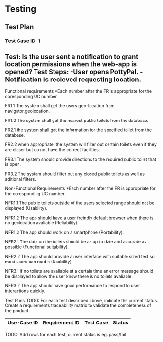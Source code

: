 # Testing

## Test Plan

### Test Case ID: 1

Test: Is the user sent a notification to grant location permissions when the web-app is opened?
Test Steps:
-User opens PottyPal.
-Notification is recieved requesting location.
-








Functional requirements
*Each number after the FR is appropriate for the coresponding UC number.

FR1.1 The system shall get the users geo-location from navigator.geolocation.

FR1.2 The system shall get the nearest public toilets from the database.

FR2.1 the system shall get the information for the specified toilet from the database.

FR2.2 when appropriate, the system will filter out certain toilets even if they are closer but do not have the correct facilities.

FR3.1 The system should provide directions to the required public toilet that is open.

FR3.2 The system should filter out any closed public toilets as well as aditional filters.



Non-Functional Requirements
*Each number after the FR is appropriate for the coresponding UC number.

NFR1.1 The public toilets outside of the users selected range should not be displayed (Usability).

NFR1.2 The app should have a user freindly default browser when there is no geolocation avaliable (Reliability).

NFR1.3 The app should work on a smartphone (Portability).

NFR2.1 The data on the toilets should be as up to date and accurate as possible (Functional suitability).

NFR2.2 The app should provide a user interface with suitable sized text so most users can read it (Usability).

NFR3.1 If no toilets are avaliable at a certain time an error message should be displayed to allow the user know there is no toilets avaliable.

NFR3.2 The app should have good performance to respond to user interactions quickly.





Test Runs
TODO: For each test described above, indicate the current status. 
Create a requirements traceability matrix to validate the completeness of the product.

| Use-Case ID | Requirement ID | Test Case | Status |
| ----------- | -------------- | --------- | ------ |

TODO: Add rows for each test, current status is eg. pass/fail




